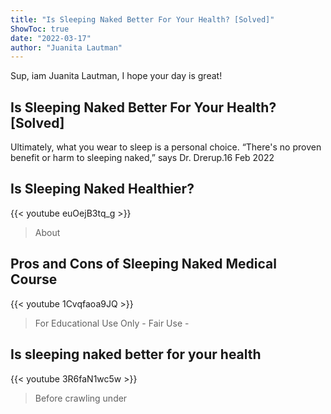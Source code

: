 ```yaml
---
title: "Is Sleeping Naked Better For Your Health? [Solved]"
ShowToc: true 
date: "2022-03-17"
author: "Juanita Lautman" 
---
```


Sup, iam Juanita Lautman, I hope your day is great!
## Is Sleeping Naked Better For Your Health? [Solved]
 Ultimately, what you wear to sleep is a personal choice. “There's no proven benefit or harm to sleeping naked,” says Dr. Drerup.16 Feb 2022

## Is Sleeping Naked Healthier?
{{< youtube euOejB3tq_g >}}
>About 

## Pros and Cons of Sleeping Naked Medical Course
{{< youtube 1Cvqfaoa9JQ >}}
>For Educational Use Only - Fair Use - 

## Is sleeping naked better for your health
{{< youtube 3R6faN1wc5w >}}
>Before crawling under 

